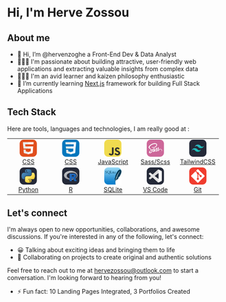 # Hi, I'm Herve Zossou

## About me 

- 👋 Hi, I’m @hervenzoghe a Front-End Dev & Data Analyst
- 👨🏾‍💻 I'm passionate about building attractive, user-friendly web applications and extracting valuable insights from complex data
- 💆🏽‍♂️ I'm an avid learner and kaizen philosophy enthusiastic
- 🌱 I’m currently learning [Next.js](https://www.nextjs.org) framework for building Full Stack Applications

## Tech Stack 

Here are tools, languages and technologies, I am really good at :
<table tabindex="0">
  <tbody>
    <tr>
      <td align="center" width="84.6px">
        <a href="https://developer.mozilla.org/fr/docs/Web/HTML" rel="nofollow">
          <img src="https://github.com/tandpfun/skill-icons/blob/main/icons/HTML.svg" alt="html" width="40" height="40">
          <br>
          <span>CSS</span>
        </a>
      </td>
      <td align="center" width="84.6px">
        <a href="https://developer.mozilla.org/fr/docs/Web/CSS" rel="nofollow">
          <img src="https://github.com/tandpfun/skill-icons/blob/main/icons/CSS.svg" alt="css" width="40" height="40">
          <br>
          <span>CSS</span>
        </a>
      </td>
      <td align="center" width="84.6px">
        <a href="https://developer.mozilla.org/fr/docs/Web/JavaScript" rel="nofollow">
          <img src="https://github.com/tandpfun/skill-icons/blob/main/icons/JavaScript.svg" alt="javascript" width="40" height="40">
          <br>
          <span>JavaScript</span>
        </a>
      </td>
      <td align="center" width="84.6px">
        <a href="https://sass-lang.com/" rel="nofollow">
          <img src="https://github.com/tandpfun/skill-icons/blob/main/icons/Sass.svg" alt="sass" width="40" height="40">
          <br>
          <span>Sass/Scss</span>
        </a>
      </td>
      <td align="center" width="84.6px">
        <a href="https://tailwindcss.com" rel="nofollow">
          <img src="https://github.com/tandpfun/skill-icons/blob/main/icons/TailwindCSS-Dark.svg" alt="tailwindcss" width="40" height="40">
          <br>
          <span>TailwindCSS</span>
        </a>
      </td>
    </tr>
    <tr>
      <td align="center" width="84.6px">
        <a href="https://www.python.org/" rel="nofollow">
          <img src="https://github.com/tandpfun/skill-icons/blob/main/icons/Python-Dark.svg" alt="python" width="40" height="40">
          <br>
          <span>Python</span>
        </a>
      </td>
      <td align="center" width="84.6px">
        <a href="https://www.r-project.org/" rel="nofollow">
          <img src="https://github.com/tandpfun/skill-icons/blob/main/icons/R-Dark.svg" alt="r-language" width="40" height="40">
          <br>
          <span>R</span>
        </a>
      </td>
      <td align="center" width="84.6px">
        <a href="https://www.r-project.org/" rel="nofollow">
          <img src="https://github.com/tandpfun/skill-icons/blob/main/icons/SQLite.svg" alt="sqlite" width="40" height="40">
          <br>
          <span>SQLite</span>
        </a>
      </td>
      <td align="center" width="84.6px">
        <a href="https://code.visualstudio.com/" rel="nofollow">
          <img src="https://github.com/tandpfun/skill-icons/blob/main/icons/VSCode-Dark.svg" alt="vscode" width="40" height="40">
          <br>
          <span>VS Code</span>
        </a>
      </td>
      <td align="center" width="84.6px">
        <a href="https://git-scm.com/" rel="nofollow">
          <img src="https://github.com/tandpfun/skill-icons/blob/main/icons/Git.svg" alt="git" width="40" height="40">
          <br>
          <span>Git</span>
        </a>
      </td>
    </tr>
  </tbody>
</table>

## Let's connect 

I'm always open to new opportunities, collaborations, and awesome discussions. If you're interested in any of the following, let's connect:

- 😀 Talking about exciting ideas and bringing them to life
- 🤝 Collaborating on projects to create original and authentic solutions

Feel free to reach out to me at [hervezossou@outlook.com](mailto:hervezossou@outlook.com) to start a conversation. I'm looking forward to hearing from you!

- ⚡ Fun fact: 10 Landing Pages Integrated, 3 Portfolios Created

<!---
hervenzoghe/hervenzoghe is a ✨ special ✨ repository because its `README.md` (this file) appears on your GitHub profile.
You can click the Preview link to take a look at your changes.
--->

